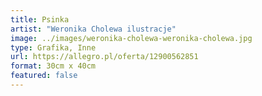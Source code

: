 ```yaml
---
title: Psinka
artist: "Weronika Cholewa ilustracje"
image: ../images/weronika-cholewa-weronika-cholewa.jpg
type: Grafika, Inne
url: https://allegro.pl/oferta/12900562851
format: 30cm x 40cm
featured: false
---
```

